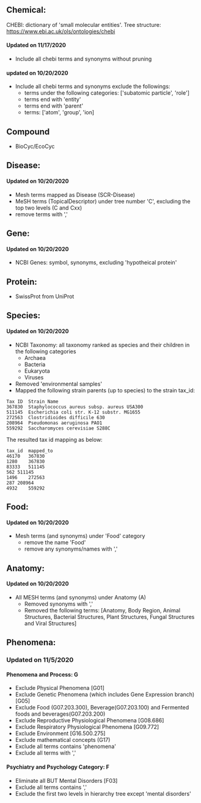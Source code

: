 ## Chemical:
CHEBI: dictionary of 'small molecular entities'. Tree structure: https://www.ebi.ac.uk/ols/ontologies/chebi
#### Updated on 11/17/2020
   - Include all chebi terms and synonyms without pruning
#### updated on 10/20/2020
  - Include all chebi terms and synonyms exclude the followings:
    - terms under the following categories: ['subatomic particle', 'role']
    - terms end with 'entity'
    - terms end with 'parent'
    - terms: ['atom', 'group', 'ion]

## Compound
- BioCyc/EcoCyc

## Disease:
#### Updated on 10/20/2020
- Mesh terms mapped as Disease (SCR-Disease)
- MeSH terms (TopicalDescriptor) under tree number 'C', excluding the top two levels (C and Cxx)
- remove terms with ','

## Gene: 
#### Updated on 10/20/2020
- NCBI Genes: symbol, synonyms, excluding 'hypotheical protein'

## Protein:
- SwissProt from UniProt

## Species: 
#### Updated on 10/20/2020
- NCBI Taxonomy:  all taxonomy ranked as species and their children in the following categories
  - Archaea
  - Bacteria
  - Eukaryota
  - Viruses
- Removed 'environmental samples'
- Mapped the following strain parents (up to species) to the strain tax_id:
```
Tax ID	Strain Name
367830	Staphylococcus aureus subsp. aureus USA300
511145	Escherichia coli str. K-12 substr. MG1655
272563	Clostridioides difficile 630
208964	Pseudomonas aeruginosa PAO1
559292	Saccharomyces cerevisiae S288C
```
The resulted tax id mapping as below:
```
tax_id  mapped_to
46170	367830
1280	367830
83333	511145
562	511145
1496	272563
287	208964
4932	559292
``` 
## Food:
#### Updated on 10/20/2020
- Mesh terms (and synonyms) under 'Food' category 
  - remove the name 'Food'
  - remove any synonyms/names with ','

## Anatomy:
#### Updated on 10/20/2020
- All MESH terms (and synonyms) under Anatomy (A) 
  - Removed synonyms with ',' 
  - Removed the following terms: [Anatomy, Body Region, Animal Structures, Bacterial Structures, Plant Structures, Fungal Structures and Viral Structures]

## Phenomena: 

### Updated on 11/5/2020
#### Phenomena and Process: G
- Exclude Physical Phenomena [G01]
- Exclude Genetic Phenomena (which includes Gene Expression branch) [G05]
- Exclude Food (G07.203.300), Beverage(G07.203.100) and Fermented foods and beverages(G07.203.200)
- Exclude Reproductive Physiological Phenomena [G08.686]
- Exclude Respiratory Physiological Phenomena [G09.772]
- Exclude Environment [G16.500.275]
- Exclude mathematical concepts (G17)
- Exclude all terms contains 'phenomena'
- Exclude all terms with ','

#### Psychiatry and Psychology Category: F
- Eliminate all BUT Mental Disorders [F03]
- Exclude all terms contains ','
- Exclude the first two levels in hierarchy tree except 'mental disorders'
